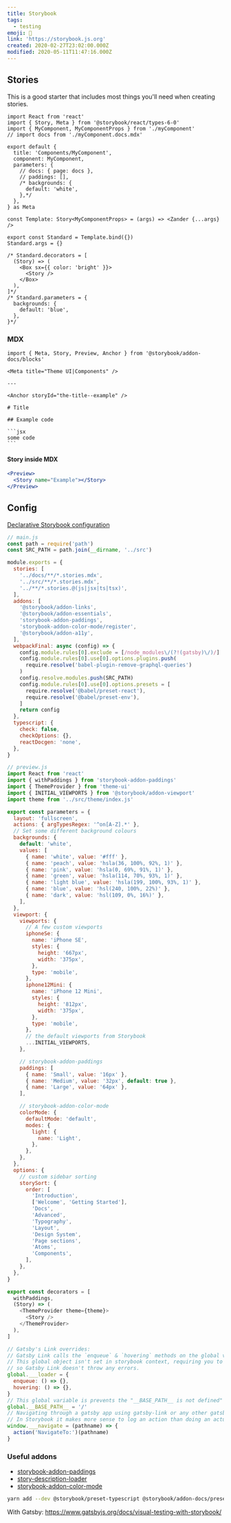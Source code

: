 ```yaml
---
title: Storybook
tags:
  - testing
emoji: 📖
link: 'https://storybook.js.org'
created: 2020-02-27T23:02:00.000Z
modified: 2020-05-11T11:47:16.000Z
---
```


## Stories

This is a good starter that includes most things you'll need when creating stories.

```tsx
import React from 'react'
import { Story, Meta } from '@storybook/react/types-6-0'
import { MyComponent, MyComponentProps } from './myComponent'
// import docs from './myComponent.docs.mdx'

export default {
  title: 'Components/MyComponent',
  component: MyComponent,
  parameters: {
    // docs: { page: docs },
    // paddings: [],
    /* backgrounds: {
      default: 'white',
    },*/
  },
} as Meta

const Template: Story<MyComponentProps> = (args) => <Zander {...args} />

export const Standard = Template.bind({})
Standard.args = {}

/* Standard.decorators = [
  (Story) => (
    <Box sx={{ color: 'bright' }}>
      <Story />
    </Box>
  ),
]*/
/* Standard.parameters = {
  backgrounds: {
    default: 'blue',
  },
}*/
```

### MDX

    import { Meta, Story, Preview, Anchor } from '@storybook/addon-docs/blocks'

    <Meta title="Theme UI|Components" />

    ---

    <Anchor storyId="the-title--example" />

    # Title

    ## Example code

    ```jsx
    some code
    ```

#### Story inside MDX

```jsx
<Preview>
  <Story name="Example"></Story>
</Preview>
```

## Config

[Declarative Storybook configuration](https://medium.com/storybookjs/declarative-storybook-configuration-49912f77b78)

```js
// main.js
const path = require('path')
const SRC_PATH = path.join(__dirname, '../src')

module.exports = {
  stories: [
    '../docs/**/*.stories.mdx',
    '../src/**/*.stories.mdx',
    '../**/*.stories.@(js|jsx|ts|tsx)',
  ],
  addons: [
    '@storybook/addon-links',
    '@storybook/addon-essentials',
    'storybook-addon-paddings',
    'storybook-addon-color-mode/register',
    '@storybook/addon-a11y',
  ],
  webpackFinal: async (config) => {
    config.module.rules[0].exclude = [/node_modules\/(?!(gatsby)\/)/]
    config.module.rules[0].use[0].options.plugins.push(
      require.resolve('babel-plugin-remove-graphql-queries')
    )
    config.resolve.modules.push(SRC_PATH)
    config.module.rules[0].use[0].options.presets = [
      require.resolve('@babel/preset-react'),
      require.resolve('@babel/preset-env'),
    ]
    return config
  },
  typescript: {
    check: false,
    checkOptions: {},
    reactDocgen: 'none',
  },
}
```

```js
// preview.js
import React from 'react'
import { withPaddings } from 'storybook-addon-paddings'
import { ThemeProvider } from 'theme-ui'
import { INITIAL_VIEWPORTS } from '@storybook/addon-viewport'
import theme from '../src/theme/index.js'

export const parameters = {
  layout: 'fullscreen',
  actions: { argTypesRegex: '^on[A-Z].*' },
  // Set some different background colours
  backgrounds: {
    default: 'white',
    values: [
      { name: 'white', value: '#fff' },
      { name: 'peach', value: 'hsla(36, 100%, 92%, 1)' },
      { name: 'pink', value: 'hsla(0, 69%, 91%, 1)' },
      { name: 'green', value: 'hsla(114, 70%, 93%, 1)' },
      { name: 'light blue', value: 'hsla(199, 100%, 93%, 1)' },
      { name: 'blue', value: 'hsl(240, 100%, 22%)' },
      { name: 'dark', value: 'hsl(109, 0%, 16%)' },
    ],
  },
  viewport: {
    viewports: {
      // A few custom viewports
      iphoneSe: {
        name: 'iPhone SE',
        styles: {
          height: '667px',
          width: '375px',
        },
        type: 'mobile',
      },
      iphone12Mini: {
        name: 'iPhone 12 Mini',
        styles: {
          height: '812px',
          width: '375px',
        },
        type: 'mobile',
      },
      // the default viewports from Storybook
      ...INITIAL_VIEWPORTS,
    },

    // storybook-addon-paddings
    paddings: [
      { name: 'Small', value: '16px' },
      { name: 'Medium', value: '32px', default: true },
      { name: 'Large', value: '64px' },
    ],

    // storybook-addon-color-mode
    colorMode: {
      defaultMode: 'default',
      modes: {
        light: {
          name: 'Light',
        },
      },
    },
  },
  options: {
    // custom sidebar sorting
    storySort: {
      order: [
        'Introduction',
        ['Welcome', 'Getting Started'],
        'Docs',
        'Advanced',
        'Typography',
        'Layout',
        'Design System',
        'Page sections',
        'Atoms',
        'Components',
      ],
    },
  },
}

export const decorators = [
  withPaddings,
  (Story) => (
    <ThemeProvider theme={theme}>
      <Story />
    </ThemeProvider>
  ),
]

// Gatsby's Link overrides:
// Gatsby Link calls the `enqueue` & `hovering` methods on the global variable ___loader.
// This global object isn't set in storybook context, requiring you to override it to empty functions (no-op),
// so Gatsby Link doesn't throw any errors.
global.___loader = {
  enqueue: () => {},
  hovering: () => {},
}
// This global variable is prevents the "__BASE_PATH__ is not defined" error inside Storybook.
global.__BASE_PATH__ = '/'
// Navigating through a gatsby app using gatsby-link or any other gatsby component will use the `___navigate` method.
// In Storybook it makes more sense to log an action than doing an actual navigate. Checkout the actions addon docs for more info: https://github.com/storybookjs/storybook/tree/master/addons/actions.
window.___navigate = (pathname) => {
  action('NavigateTo:')(pathname)
}
```

### Useful addons

- [storybook-addon-paddings](https://github.com/rbardini/storybook-addon-paddings)
- [story-description-loader](https://github.com/izhan/storybook-description-loader)
- [storybook-addon-color-mode](https://gitlab.com/joshrasmussen/storybook-addons/-/tree/next/packages%2Fcolor-mode)

```sh
yarn add --dev @storybook/preset-typescript @storybook/addon-docs/preset @storybook/addon-links/register @storybook/addon-actions/register @storybook/addon-backgrounds/register @storybook/addon-a11y/register @storybook/addon-knobs/register @storybook/addon-viewport/register storybook-addon-color-mode/register storybook-addon-paddings story-description-loader
```

With Gatsby: https://www.gatsbyjs.org/docs/visual-testing-with-storybook/

